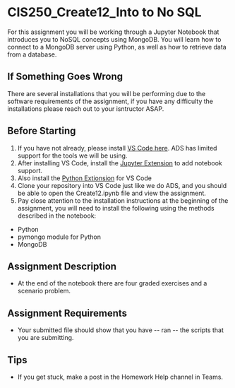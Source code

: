 # CIS250_Create12_Into to No SQL
For this assignment you will be working through a Jupyter Notebook that introduces you to NoSQL concepts using MongoDB. You will learn how to connect to a MongoDB server using Python, as well as how to retrieve data from a database.

## If Something Goes Wrong
There are several installations that you will be performing due to the software requirements of the assignment, if you have any difficulty the installations please reach out to your isntructor ASAP.

## Before Starting
1. If you have not already, please install [VS Code here](https://code.visualstudio.com/download). ADS has limited support for the tools we will be using.
2. After installing VS Code, install the [Jupyter Extension](https://marketplace.visualstudio.com/items?itemName=ms-toolsai.jupyter) to add notebook support.
3. Also install the [Python Extionsion](https://marketplace.visualstudio.com/items?itemName=ms-python.python) for VS Code
4. Clone your repository into VS Code just like we do ADS, and you should be able to open the Create12.ipynb file and view the assignment.
5. Pay close attention to the installation instructions at the beginning of the assignment, you will need to install the following using the methods described in the notebook:
 * Python
 * pymongo module for Python
 * MongoDB 

## Assignment Description
* At the end of the notebook there are four graded exercises and a scenario problem.

## Assignment Requirements
* Your submitted file should show that you have -- ran -- the scripts that you are submitting.

## Tips
* If you get stuck, make a post in the Homework Help channel in Teams.
